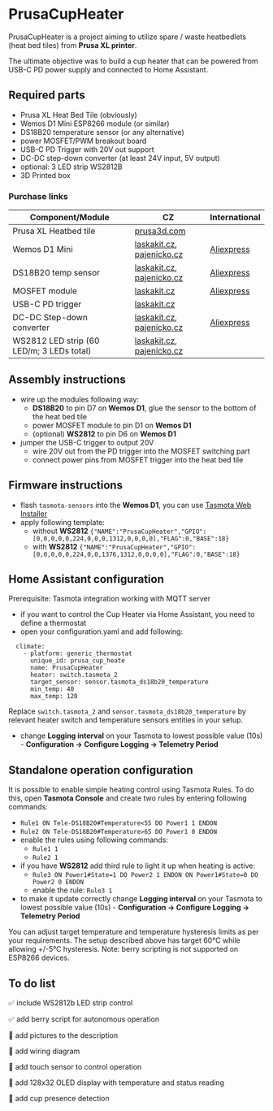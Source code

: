 # PrusaCupHeater

PrusaCupHeater is a project aiming to utilize spare / waste heatbedlets (heat bed tiles) from **Prusa XL printer**. 

The ultimate objective was to build a cup heater that can be powered from USB-C PD power supply and connected to Home Assistant. 

## Required parts

* Prusa XL Heat Bed Tile (obviously)
* Wemos D1 Mini ESP8266 module (or similar)
* DS18B20 temperature sensor (or any alternative)
* power MOSFET/PWM breakout board
* USB-C PD Trigger with 20V out support
* DC-DC step-down converter (at least 24V input, 5V output)
* optional: 3 LED strip WS2812B
* 3D Printed box

### Purchase links

| Component/Module | CZ | International |
| --- | --- | --- |
| Prusa XL Heatbed tile | [prusa3d.com](https://www.prusa3d.com/cs/produkt/heatbed-tile/) ||
| Wemos D1 Mini | [laskakit.cz](https://www.laskakit.cz/wemos-d1-mini-esp8266-wifi-modul/), [pajenicko.cz](https://pajenicko.cz/wemos-d1-mini-wifi-esp8266-esp-12f-microusb) | [Aliexpress](https://www.aliexpress.com/item/1005006473868001.html) |
| DS18B20 temp sensor | [laskakit.cz](https://www.laskakit.cz/dallas-digitalni-cidlo-teploty-ds18b20--to-92/), [pajenicko.cz](https://pajenicko.cz/digitalni-cidlo-teploty-dallas-ds18b20) | [Aliexpress](https://www.aliexpress.com/item/1005006105455874.html) |
| MOSFET module | [laskakit.cz](https://www.laskakit.cz/pwm-mosfet-modul-d4184--40vdc-50a/)|[Aliexpress](https://www.aliexpress.com/item/1005004768394186.html) |
| USB-C PD trigger | [laskakit.cz](https://www.laskakit.cz/laskakit-usb-c-pd-ch224k-prepinac-napajeciho-napeti/) | |
| DC-DC Step-down converter | [laskakit.cz](https://www.laskakit.cz/mikro-step-down-menic--nastavitelny/), [pajenicko.cz](https://pajenicko.cz/miniaturni-menic-napeti-step-down-4-dot-5v-24v-na-0-dot-8v17v-az-3a) | [Aliexpress](https://www.aliexpress.com/item/32807048132.html) |
| WS2812 LED strip (60 LED/m; 3 LEDs total) | [laskakit.cz](https://www.laskakit.cz/led-pasek-neopixel-ws2812b-60led-m-ip65-5m-cerny/), [pajenicko.cz](https://pajenicko.cz/inteligentni-rgb-led-pasek-1m-ws2812-neopixel-60led-m-18w-m) | |



## Assembly instructions
- wire up the modules following way:
  - **DS18B20** to pin D7 on **Wemos D1**, glue the sensor to the bottom of the heat bed tile  
  - power MOSFET module to pin D1 on **Wemos D1**
  - (optional) **WS2812** to pin D6 on **Wemos D1** 
- jumper the USB-C trigger to output 20V
  - wire 20V out from the PD trigger into the MOSFET switching part
  - connect power pins from MOSFET trigger into the heat bed tile


## Firmware instructions
- flash `tasmota-sensors` into the **Wemos D1**, you can use [Tasmota Web Installer](https://tasmota.github.io/install/)
- apply following template:
  - without **WS2812** `{"NAME":"PrusaCupHeater","GPIO":[0,0,0,0,0,224,0,0,0,1312,0,0,0,0],"FLAG":0,"BASE":18}`
  - with **WS2812** `{"NAME":"PrusaCupHeater","GPIO":[0,0,0,0,0,224,0,0,1376,1312,0,0,0,0],"FLAG":0,"BASE":18}`

## Home Assistant configuration
Prerequisite: Tasmota integration working with MQTT server
- if you want to control the Cup Heater via Home Assistant, you need to define a thermostat
- open your configuration.yaml and add following:
```
  climate:
    - platform: generic_thermostat
      unique_id: prusa_cup_heate
      name: PrusaCupHeater
      heater: switch.tasmota_2
      target_sensor: sensor.tasmota_ds18b20_temperature
      min_temp: 40
      max_temp: 120
```
Replace `switch.tasmota_2` and `sensor.tasmota_ds18b20_temperature` by relevant heater switch and temperature sensors entities in your setup. 
- change **Logging interval** on your Tasmota to lowest possible value (10s) - **Configuration -> Configure Logging -> Telemetry Period**


## Standalone operation configuration
It is possible to enable simple heating control using Tasmota Rules. To do this, open **Tasmota Console** and create two rules by entering following commands:
  - `Rule1 ON Tele-DS18B20#Temperature<55 DO Power1 1 ENDON`
  - `Rule2 ON Tele-DS18B20#Temperature>65 DO Power1 0 ENDON`
- enable the rules using following commands:
  - `Rule1 1`
  - `Rule2 1`
- if you have **WS2812** add third rule to light it up when heating is active:
  - `Rule3 ON Power1#State=1 DO Power2 1 ENDON ON Power1#State=0 DO Power2 0 ENDON`
  - enable the rule: `Rule3 1`
- to make it update correctly change **Logging interval** on your Tasmota to lowest possible value (10s) - **Configuration -> Configure Logging -> Telemetry Period**


You can adjust target temperature and temperature hysteresis limits as per your requirements. The setup described above has target 60°C while allowing +/-5°C hysteresis.
Note: berry scripting is not supported on ESP8266 devices.

## To do list
✅ include WS2812b LED strip control

✅ add berry script for autonomous operation

🔲 add pictures to the description

🔲 add wiring diagram

🔲 add touch sensor to control operation

🔲 add 128x32 OLED display with temperature and status reading

🔲 add cup presence detection
